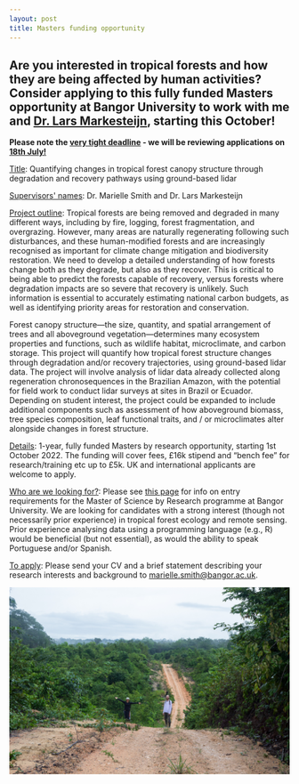 ```yaml
---
layout: post
title: Masters funding opportunity
---
```



## Are you interested in tropical forests and how they are being affected by human activities? Consider applying to this fully funded Masters opportunity at Bangor University to work with me and [Dr. Lars Markesteijn](https://www.bangor.ac.uk/staff/natural-sciences/lars-markesteijn-122281/en), starting this October!

**Please note the <ins>very tight deadline</ins> - we will be reviewing applications on <ins>18th July!</ins>**

<ins>Title</ins>: Quantifying changes in tropical forest canopy structure through degradation and recovery pathways using ground-based lidar

<ins>Supervisors' names</ins>: Dr. Marielle Smith and Dr. Lars Markesteijn

<ins>Project outline</ins>:
Tropical forests are being removed and degraded in many different ways, including by fire, logging, forest fragmentation, and overgrazing. However, many areas are naturally regenerating following such disturbances, and these human-modified forests and are increasingly recognised as important for climate change mitigation and biodiversity restoration. We need to develop a detailed understanding of how forests change both as they degrade, but also as they recover. This is critical to being able to predict the forests capable of recovery, versus forests where degradation impacts are so severe that recovery is unlikely. Such information is essential to accurately estimating national carbon budgets, as well as identifying priority areas for restoration and conservation.

Forest canopy structure—the size, quantity, and spatial arrangement of trees and all aboveground vegetation—determines many ecosystem properties and functions, such as wildlife habitat, microclimate, and carbon storage. This project will quantify how tropical forest structure changes through degradation and/or recovery trajectories, using ground-based lidar data. The project will involve analysis of lidar data already collected along regeneration chronosequences in the Brazilian Amazon, with the potential for field work to conduct lidar surveys at sites in Brazil or Ecuador. Depending on student interest, the project could be expanded to include additional components such as assessment of how aboveground biomass, tree species composition, leaf functional traits, and / or microclimates alter alongside changes in forest structure.

<ins>Details</ins>: 1-year, fully funded Masters by research opportunity, starting 1st October 2022. The funding will cover fees, £16k stipend and “bench fee” for research/training etc up to £5k. UK and international applicants are welcome to apply.

<ins>Who are we looking for?</ins>: Please see [this page](https://www.bangor.ac.uk/visit/virtual-pgvisit/subjects/msc-res.php.en) for info on entry requirements for the Master of Science by Research programme at Bangor University. We are looking for candidates with a strong interest (though not necessarily prior experience) in tropical forest ecology and remote sensing. Prior experience analysing data using a programming language (e.g., R) would be beneficial (but not essential), as would the ability to speak Portuguese and/or Spanish. 

<ins>To apply</ins>: Please send your CV and a brief statement describing your research interests and background to marielle.smith@bangor.ac.uk. 

![Marielle Smith](https://github.com/m-n-smith/m-n-smith.github.io/blob/master/images/IMG_2227.jpg)


